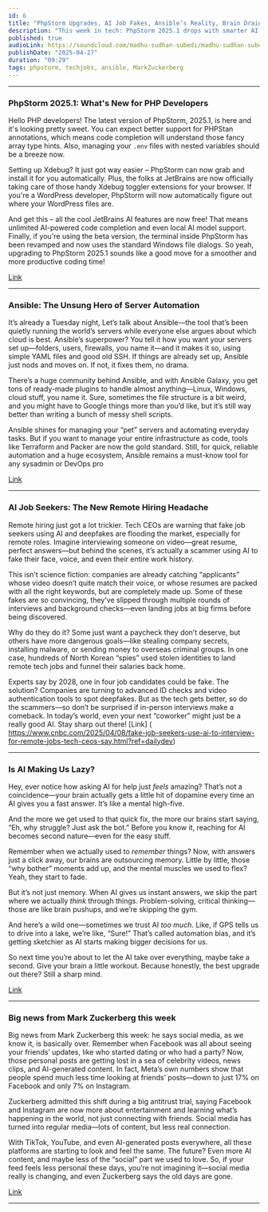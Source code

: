 ```yaml
---
id: 6
title: "PhpStorm Upgrades, AI Job Fakes, Ansible’s Reality, Brain Drain, and Zuckerberg’s Social Shift"
description: "This week in tech: PhpStorm 2025.1 drops with smarter AI features, better debugging, and WordPress magic for PHP devs. Meanwhile, remote hiring just got scarier as fake job seekers powered by AI and deepfakes are flooding interviews-by 2028, one in four candidates could be a fraud. Ansible is still the pragmatic go-to for simple automation, but don’t expect it to run your whole cloud-use it for what it does best, not for managing everything. Are we getting mentally lazy? Experts warn that relying on AI for every answer is making us outsource critical thinking and memory, so maybe give your brain a workout before you ask the bot. And finally, Mark Zuckerberg says the “social” era of social media is over-your feeds are less about friends, more about viral videos and AI content, and the old Facebook days aren’t coming back"
published: true
audioLink: https://soundcloud.com/madhu-sudhan-subedi/madhu-sudhan-subedi-tech-weekly-sixth-episode
publishDate: "2025-04-27"
duration: "09:29"
tags: phpstorm, techjobs, ansible, MarkZuckerberg
---
```


---

### **PhpStorm 2025.1: What's New for PHP Developers**

Hello PHP developers! The latest version of PhpStorm, 2025.1, is here and it's looking pretty sweet. You can expect better support for PHPStan annotations, which means code completion will understand those fancy array type hints. Also, managing your `.env` files with nested variables should be a breeze now.

Setting up Xdebug? It just got way easier – PhpStorm can now grab and install it for you automatically. Plus, the folks at JetBrains are now officially taking care of those handy Xdebug toggler extensions for your browser. If you're a WordPress developer, PhpStorm will now automatically figure out where your WordPress files are.

And get this – all the cool JetBrains AI features are now free! That means unlimited AI-powered code completion and even local AI model support. Finally, if you're using the beta version, the terminal inside PhpStorm has been revamped and now uses the standard Windows file dialogs. So yeah, upgrading to PhpStorm 2025.1 sounds like a good move for a smoother and more productive coding time!

[Link](https://blog.jetbrains.com/phpstorm/2025/04/phpstorm-2025-1-is-now-available)

---

### **Ansible: The Unsung Hero of Server Automation**
It’s already a Tuesday night, Let’s talk about Ansible—the tool that’s been quietly running the world’s servers while everyone else argues about which cloud is best. Ansible’s superpower? You tell it how you want your servers set up—folders, users, firewalls, you name it—and it makes it so, using simple YAML files and good old SSH. If things are already set up, Ansible just nods and moves on. If not, it fixes them, no drama.

There’s a huge community behind Ansible, and with Ansible Galaxy, you get tons of ready-made plugins to handle almost anything—Linux, Windows, cloud stuff, you name it. Sure, sometimes the file structure is a bit weird, and you might have to Google things more than you’d like, but it’s still way better than writing a bunch of messy shell scripts.

Ansible shines for managing your “pet” servers and automating everyday tasks. But if you want to manage your entire infrastructure as code, tools like Terraform and Packer are now the gold standard. Still, for quick, reliable automation and a huge ecosystem, Ansible remains a must-know tool for any sysadmin or DevOps pro

[Link](https://andrejradovic.com/blog/ansible/?utm_source=tldrdevops)

---

### **AI Job Seekers: The New Remote Hiring Headache**
Remote hiring just got a lot trickier. Tech CEOs are warning that fake job seekers using AI and deepfakes are flooding the market, especially for remote roles. Imagine interviewing someone on video—great resume, perfect answers—but behind the scenes, it’s actually a scammer using AI to fake their face, voice, and even their entire work history.

This isn’t science fiction: companies are already catching “applicants” whose video doesn’t quite match their voice, or whose resumes are packed with all the right keywords, but are completely made up. Some of these fakes are so convincing, they’ve slipped through multiple rounds of interviews and background checks—even landing jobs at big firms before being discovered.

Why do they do it? Some just want a paycheck they don’t deserve, but others have more dangerous goals—like stealing company secrets, installing malware, or sending money to overseas criminal groups. In one case, hundreds of North Korean “spies” used stolen identities to land remote tech jobs and funnel their salaries back home.

Experts say by 2028, one in four job candidates could be fake. The solution? Companies are turning to advanced ID checks and video authentication tools to spot deepfakes. But as the tech gets better, so do the scammers—so don’t be surprised if in-person interviews make a comeback. In today’s world, even your next “coworker” might just be a really good AI. Stay sharp out there!
[Link] ( https://www.cnbc.com/2025/04/08/fake-job-seekers-use-ai-to-interview-for-remote-jobs-tech-ceos-say.html?ref=dailydev)

---
### **Is AI Making Us Lazy?**

Hey, ever notice how asking AI for help just *feels* amazing? That’s not a coincidence—your brain actually gets a little hit of dopamine every time an AI gives you a fast answer. It’s like a mental high-five.

And the more we get used to that quick fix, the more our brains start saying, “Eh, why struggle? Just ask the bot.” Before you know it, reaching for AI becomes second nature—even for the easy stuff.

Remember when we actually used to *remember* things? Now, with answers just a click away, our brains are outsourcing memory. Little by little, those “why bother” moments add up, and the mental muscles we used to flex? Yeah, they start to fade.

But it’s not just memory. When AI gives us instant answers, we skip the part where we actually *think* through things. Problem-solving, critical thinking—those are like brain pushups, and we’re skipping the gym.

And here’s a wild one—sometimes we trust AI *too much*. Like, if GPS tells us to drive into a lake, we’re like, “Sure!” That’s called automation bias, and it’s getting sketchier as AI starts making bigger decisions for us.

So next time you’re about to let the AI take over everything, maybe take a second. Give your brain a little workout. Because honestly, the best upgrade out there? Still a sharp mind.


[Link](https://www.gettingstarted.ai/ai-is-changing-your-brain-whether-you-like-it-or-not/?ref=dailydev)

---
### **Big news from Mark Zuckerberg this week**

Big news from Mark Zuckerberg this week: he says social media, as we know it, is basically over. Remember when Facebook was all about seeing your friends’ updates, like who started dating or who had a party? Now, those personal posts are getting lost in a sea of celebrity videos, news clips, and AI-generated content. In fact, Meta’s own numbers show that people spend much less time looking at friends’ posts—down to just 17% on Facebook and only 7% on Instagram.

Zuckerberg admitted this shift during a big antitrust trial, saying Facebook and Instagram are now more about entertainment and learning what’s happening in the world, not just connecting with friends. Social media has turned into regular media—lots of content, but less real connection.

With TikTok, YouTube, and even AI-generated posts everywhere, all these platforms are starting to look and feel the same. The future? Even more AI content, and maybe less of the “social” part we used to love. So, if your feed feels less personal these days, you’re not imagining it—social media really is changing, and even Zuckerberg says the old days are gone.


[Link](https://www.gettingstarted.ai/ai-is-changing-your-brain-whether-you-like-it-or-not/?ref=dailydev)

---
